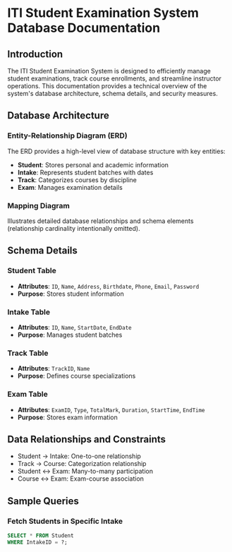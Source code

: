 
# ITI Student Examination System Database Documentation

## Introduction
The ITI Student Examination System is designed to efficiently manage student examinations, track course enrollments, and streamline instructor operations. This documentation provides a technical overview of the system's database architecture, schema details, and security measures.

## Database Architecture

### Entity-Relationship Diagram (ERD)
The ERD provides a high-level view of database structure with key entities:
- **Student**: Stores personal and academic information
- **Intake**: Represents student batches with dates
- **Track**: Categorizes courses by discipline
- **Exam**: Manages examination details

### Mapping Diagram
Illustrates detailed database relationships and schema elements (relationship cardinality intentionally omitted).

## Schema Details

### Student Table
- **Attributes**: `ID`, `Name`, `Address`, `Birthdate`, `Phone`, `Email`, `Password`
- **Purpose**: Stores student information

### Intake Table
- **Attributes**: `ID`, `Name`, `StartDate`, `EndDate`
- **Purpose**: Manages student batches

### Track Table
- **Attributes**: `TrackID`, `Name`
- **Purpose**: Defines course specializations

### Exam Table
- **Attributes**: `ExamID`, `Type`, `TotalMark`, `Duration`, `StartTime`, `EndTime`
- **Purpose**: Stores exam information

## Data Relationships and Constraints
- Student → Intake: One-to-one relationship
- Track → Course: Categorization relationship
- Student ↔ Exam: Many-to-many participation
- Course ↔ Exam: Exam-course association

## Sample Queries

### Fetch Students in Specific Intake
```sql
SELECT * FROM Student
WHERE IntakeID = ?;
